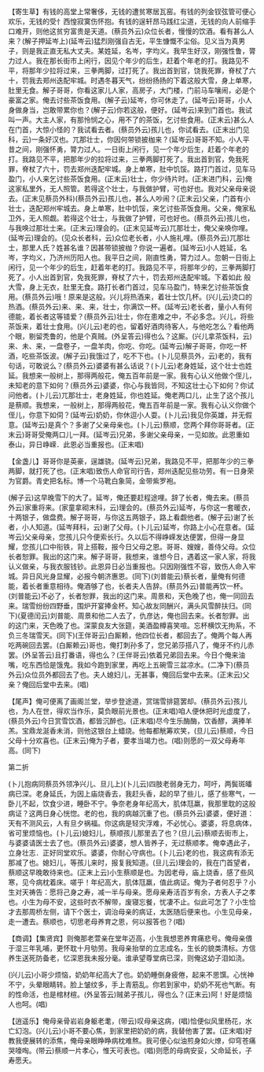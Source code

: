 <!-- { "loadSidebar": true } -->
【寄生草】有钱的高堂上常奢侈，无钱的遭贫寒居瓦窑。有钱的列金钗弦管可便心欢乐，无钱的受忄西惶寂寞伤怀抱。有钱的逞轩昂马践红尘道，无钱的向人前缩手口难开，则他这贫穷富贵是天道。(蔡员外云)众位长者，慢慢的饮酒。看有甚么人来？(解子押延岑上)(延岑云)猛烈刚强自古无，平生慷慨不尘俗。见义当为真男子，则是我正直无私大丈夫。某姓延，名岑，字均义。我早生好汉，刚强性鲁，膂力过人。我在那长街市上闲行，因见个年少的后生，赶着个年老的打。我路见不平，将那年少拉将过来，三拳两脚，过打死了。我出首到官，饶我死罪，脊杖了六十，罚我去郑州迭配牢城。时遇冬暮天气，纷纷扬扬的下着这般大雪，身上单寒，肚里无食。解子哥哥，你看这家儿人家，高房子，大门楼，门前马车嚷闹，必是个豪富之家。俺去讨些茶饭食用。(解子云)延岑，你可休走了。(延岑云)哥哥，小人身做身当，岂敢带累你也？(解子云)你若这般，便好。(延岑云)来到门首也。我试叫一声。大主人家，有那怜悯之心，用不了的茶饭，乞讨些食用。(正末云)甚么人在门首，大惊小怪的？我试看去者。(蔡员外云)孩儿也，你试看去。(正末出门见科，云)一条好汉也。兀那壮士，你因何带锁披枷来？(延岑云)哥哥不知。小人平昔之间，刚强怀勇，膂力过人。一日街上闲行，见一个年少后生，赶着个年老的打。我路见不平，把那年少的拉将过来，三拳两脚打死了。我出首到官，免我死罪，脊杖了六十，罚去郑州迭配牢城。身上单寒，肚中饥馁。路打门首过，见车马盈门，小人来乞讨些茶饭食用。(正末云)壮士，你少待片时。(正末进门科，云)俺这家私里外，无人照管。若得这个壮士，与我做护臂，可也好也。我对父亲母亲说去。(正末见蔡员外科)(蔡员外云)孩儿也，甚么人吵闹？(正末云)父亲，门首有小壮士，迭配郑州牢城去。身上单寒，肚中饥馁，来乞讨些茶饭食用。父亲，俺家私卫外，无人照觑。若得这个壮士，与我做了护臂，可也好也。(蔡员外云)孩儿也，与我唤过那壮士来。(正末云)理会的。(正末见延岑云)兀那壮士，俺父亲唤你哩。(延岑云)理会的。(见众长者科，云)众位老长者，小人施礼哩。(蔡员外云)兀那壮士，那里人氏？姓甚名谁？因甚带锁披枷？你说一遍者。(延岑云)小人姓延，名岑，字均义，乃济州历阳人也。我平日之间，刚直性勇，膂力过人。忽朝一日街上闲行，见一个年少的后生，赶着年老的打。我路见不平，将那年少的，三拳两脚打死了。小人出首到官，免我死罪，脊杖了六十，罚去郑州迭配牢城。下着如此
般大雪，身上无衣，肚里无食。路打长者门首过，见车马盈门，特来乞讨些茶饭食用。(蔡员外云)哦！原来是这般。兴儿将热酒来，着壮士饮几杯。(兴儿云)烫口的热酒。(蔡员外云)来、来、来，壮士，你满饮一杯。(延岑云)老长者，量小人有何德能，着长者这等错爱？(蔡员外云)壮士，你在患难之中，不必多念。兴儿，将些茶饭来，着壮士食用。(兴儿云)老的也，留着好酒肉待客人，与他吃怎么？看他两个眼，剔留秃鲁的，他是个真贼。(外呈答云)得也么？这厮。(兴儿拿茶饭科，云)来、未、来，一盘卷子，一盘羊肉，你吃、你吃。(延岑云)解子哥哥，你吃一杯酒，吃些茶饭波。(解子云)我饿过了，吃不下也。(卜儿见蔡员外，云)老的，我有句话，可敢说么？(蔡员外云)婆婆有甚么话说？(卜儿云)老身姓延，这个壮士也姓延。我想来一般树上，那得两般花，俺五百年前是一家。我有心认义他做个侄儿，未知老的意下如何？(蔡员外云)婆婆，你心与我皆同，不知这壮士心下如何？你试问他者。(卜儿云)兀那壮士，老身姓延，你也姓延。俺老两口儿，止生了这个孩儿是蔡顺。我想来，一般树上，那得两般花，俺五百年前是一家。我有心认义你做个侄儿，你意下如伺？(延岑云)奶奶，你休逗小人耍。(卜儿云)我见你英雄，并无假意。(延岑云)是真个？多谢了父亲母亲也。(卜儿云)蔡顺，您两个拜你哥哥者。(正末云)哥哥受俺两口儿一拜。(延岑云)兄弟，多谢父亲母亲，一见如故。此恩重如泰山，异日峥嵘．此恩必当重报也。(正末唱)

【金盏儿】哥哥你是英豪，逞雄骁。(延岑云)兄弟，我路见不平，把那年少的三拳两脚，就打死了也。(正末唱)致伤人命官司行告，郑州迭配见些功劳。有一日身荣为官爵。青史把名标。博一个马靴白象简，金带紫罗袍。

(解子云)这早晚雪下的大了。延岑，俺还要赶程途哩。辞了长者，俺去来。(蔡员外云)家重将来。(家童拿砌末科，云)理会的。(蔡员外云)延岑，与你这一套暖衣，十两银子，做盘费。解子哥哥，与你这五两银子，路上看觑他者。(解子云)谢了长者，小人知道。(延岑拜科，云)谢了父母。(卜儿云)延岑，你路上小心在意者。(延岑云)父亲母亲，您孩儿只今便索长行。久以后不得峥嵘发达便罢，但得一身显耀，您孩儿口中衔铁，背上搭鞍，报今日父母之恩。哥哥、嫂嫂，善侍父母。众位长者恕罪。我出的这门来。解子哥哥，我想来，谁想今日，遇着这一家人家，将我认义做亲，与我衣服钱钞。此恩异日必当重报也。只因刚强性不容，致伤人命入牢城。异日风光身显耀，必报今朝济惠恩。(同下)(刘普能云)蔡长者，量俺有何德能，着长者重意相待。俺酒够了也，长者夫人告辞。(蔡员外云)普能再饮一杯。(刘普能云)不必了，长者恕罪，我出的这门来。周景和，天色晚了也，俺一同回去来。瑞雪纷纷四野垂，围炉开宴捧金杯。知心故友同酬兴，满头风雪醉扶归。(同下)(夏德闰云)刘普能、周景和他二人去了，仇彦达，俺也回去来。长者恕罪。出的这门来，天色晚了也。深蒙良友大张筵，美酒盈樽喜笑喧。忘杯横饮无拘系，不负三冬瑞雪天。(同下)(王伴哥云)白厮赖，他四位长者，都回去了。俺两个每人再吃两碗回去罢。(白厮赖云)哥也，俺打刺孙多了，您兄弟莎搭八了，俺牙不约儿赤罢。(外呈答云)且打番语，得也么？(王伴哥云)依着兄弟回去来。今日个俺来油嘴，吃东西恰是饿鬼。我如今跑到家里，再吃上五碗雪三盆凉水。(二净下)(蔡员外云)众位员外都回去了也。夫人媳妇儿，无甚事，俺回后堂中去来。(正末云)父亲？俺回后堂中去来。(唱)

【尾声】俺可便离了画阁兰堂，举步登途道，赏瑞雪排筵罢却。(蔡员外云)孩儿也，为人在世，得欢当作乐，莫负眼前光景也。(正末唱)咱人便休把时光虚度了，(蔡员外云)今日赏雪饮酒，都皆沉醉也。(正末唱)尽今生乐酶酶，饮香醪，满捧羊羔。宝鼎龙涎香未消，则他这银台上蜡烧。他每都觥筹欢笑，(旦儿云)蔡顺，今日父母十分欢喜也。(正末云)俺为子者，要孝当竭力也。(唱)则愿的一双父母寿年高。(同下)

第二折

(卜儿抱病同蔡员外领净兴儿、旦儿上)(卜儿云)四肢老弱身无力，呵吁，两鬓斑皤病已深。老身延氏，为因上庙烧香去，我赶头香，起的早了些儿，感了些寒气，一卧儿不起，饮食少进，睡卧不宁。争奈老身年纪高大，肌体尫羸，我那里耽的这般病证？这两日身心恍惚。老的也，我的病越沉重了也。(蔡员外云)婆婆，便好道：天有不测风云，人有旦夕祸福。你这病是轻灾浮难，不必忧心。婆婆，将息病体，省可里烦恼也。(卜儿云)媳妇儿，蔡顺孩儿那里去了也？(旦儿云)蔡顺去街市上，与婆婆请医士去了也。(蔡员外云)婆婆，想人皆养子，无过蔡顺孝。俺幸遇此子，立身壮志．正好同堂欢乐。婆婆，你耐心守病也。(卜儿云)老的也，我这病有添无那减了也。媳妇儿，等孩儿来时，报复我知道。(旦儿云)理会的，我在门首望者，蔡顺这早晚敢待来也。(正末上云)小生蔡顺是也。为因老母，庙上烧香，感了些风寒，见今病枕着床。嗟乎！年纪高大，肌体尫羸，值此病证。俺为子者何忍乎？小生对天祷告：愿将己身之寿，减一半与母亲。愿母亲寿活百岁有余，方表人子之孝也。小生为母不安，这些时衣不解带，废寝忘餐，忧凄不止。似此可怎了？小生恰才去那周桥左侧，请下个医士，调治母亲的病证，太医随后便来也。小生见母亲，走一遭去。蔡顺也，切思老母养育之恩，何以报答也？(唱)

【商调】【集贤宾】则俺那老萱亲在堂年迈高，小生我想恩养育痛悲号。俺母亲偎于湿三年乳哺，更怀耽十月劬劳。我母亲抬举的立志成名，生长的貌类清标。方信养生送死防备老，忆深恩我未报分毫。谁承望尊堂病已深，则俺这幼子泪如浇。

(兴儿云)小哥少烦恼，奶奶年纪高大了也。奶奶睡倒身疲倦，起来不思馔。心恍神不宁，头晕眼睛转。脸上皱纹多，手上青筋乱。你若到家中，奶奶不死也气断。有的性命活，也是棺材楦。(外呈答云)贼弟子孩儿，得也么？(正末云)阿！好是烦恼人也呵。(唱)

【逍遥乐】俺母亲骨岩岩身躯老耄，(带云)叹母亲这病，(唱)恰便似风里杨花，水亡幻泡。(兴儿云)小哥不要心焦，到家里把奶奶的病，我替他害了罢。(正末唱)好教我便展转的添焦，俺母亲眼睁睁病枕难熬。我可便心似油煎身如火燎，仰穹苍痛哭嚎啕。(带云)蔡顺一片孝心，惟天可表也。(唱)则愿的母病安妥，父命延长，子寿愿夭。

